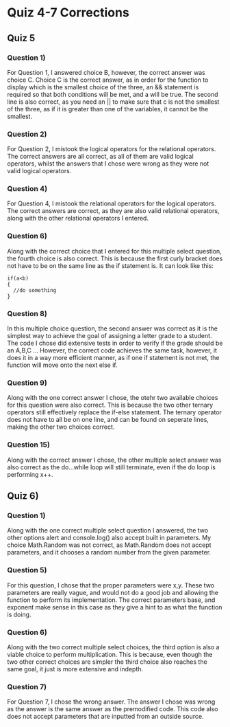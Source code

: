 # Quiz 4-7 Corrections
## Quiz 5
### Question 1)
For Question 1, I answered choice B, however, the correct answer was choice C. Choice C is the correct answer, as in order for the function to display which is the smallest choice of the three, an && statement is required so that both conditions will be met, and a will be true. The second line is also correct, as you need an || to make sure that c is not the smallest of the three, as if it is greater than one of the variables, it cannot be the smallest.
### Question 2)
For Question 2, I mistook the logical operators for the relational operators. The correct answers are all correct, as all of them are valid logical operators, whilst the answers that I chose were wrong as they were not valid logical operators.
### Question 4)
For Question 4, I mistook the relational operators for the logical operators. The correct answers are correct, as they are also valid relational operators, along with the other relational operators I entered.
### Question 6)
Along with the correct choice that I entered for this multiple select question, the fourth choice is also correct. This is because the first curly bracket does not have to be on the same line as the if statement is. It can look like this:
```
if(a<b)
{
  //do something
}
```
### Question 8)
In this multiple choice question, the second answer was correct as it is the simplest way to achieve the goal of assigning a letter grade to a student. The code I chose did extensive tests in order to verify if the grade should be an A,B,C ... However, the correct code achieves the same task, however, it does it in a way more efficient manner, as if one if statement is not met, the function will move onto the next else if.

### Question 9)
Along with the one correct answer I chose, the otehr two available choices for this question were also correct. This is because the two other ternary operators still effectively replace the if-else statement. The ternary operator does not have to all be on one line, and can be found on seperate lines, making the other two choices correct.

### Question 15)
Along with the correct answer I chose, the other multiple select answer was also correct as the do...while loop will still terminate, even if the do loop is performing x++.

## Quiz 6)
### Question 1)
Along with the one correct multiple select question I answered, the two other options alert and console.log() also accept built in parameters. My choice Math.Random was not correct, as Math.Random does not accept parameters, and it chooses a random number from the given parameter.

### Question 5)
For this question, I chose that the proper parameters were x,y. These two parameters are really vague, and would not do a good job and allowing the function to perform its implementation. The correct parameters base, and exponent make sense in this case as they give a hint to as what the function is doing.

### Question 6)
Along with the two correct multiple select choices, the third option is also a viable choice to perform multiplication. This is because, even though the two other correct choices are simpler the third choice also reaches the same goal, it just is more extensive and indepth.

### Question 7)
For Question 7, I chose the wrong answer. The answer I chose was wrong as the answer is the same answer as the premodified code. This code also does not accept parameters that are inputted from an outside source. 
